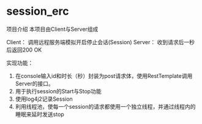 # session_erc
项目介绍
本项目由Client与Server组成

Client：
调用远程服务端模拟开启停止会话(Session)
Server：
收到请求后一秒后返回200 OK

实现功能：
1. 在console输入id和时长（秒）封装为post请求体，使用RestTemplate调用Server的接口。
2. 用于执行session的Start与Stop功能
3. 使用log4j2记录Session
4. 利用线程池，使每一个session的请求都使用一个独立线程，并通过线程内的睡眠来延时发送stop
